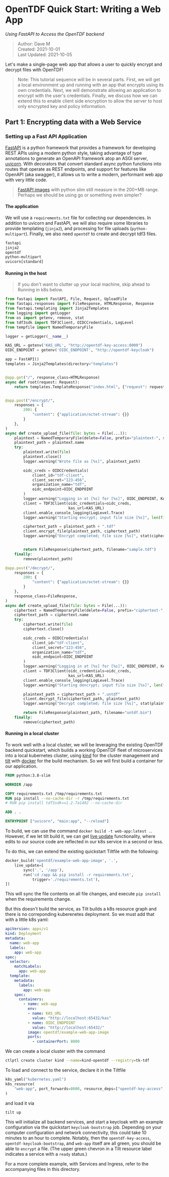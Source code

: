 # OpenTDF Quick Start: Writing a Web App
*Using FastAPI to Access the OpenTDF backend*
> Author: Dave M
> <br>Created: 2021-10-01
> <br>Last Updated: 2021-10-05

Let's make a single-page web app that allows a user to quickly encrypt and decrypt files with OpenTDF!

> Note: This tutorial sequence will be in several parts. First, we will get a local environment up and running with an app that encrypts using its own credentials. Next, we will demonstrate allowing an application to encrypt with the user's credentials. Finally, we discuss how we can extend this to enable client side encryption to allow the server to host only encrypted key and policy information.

## Part 1: Encrypting data with a Web Service

### Setting up a Fast API Application

[FastAPI] is a python framework that provides a framework for developing REST APIs using a modern python style, taking advantage of type annotations to generate an OpenAPI framework atop an ASGI server, [uvicorn]. With decorators that convert standard async python functions into routes that operate as REST endpoints, and support for features like OpenAPI (aka swagger), it allows us to write a modern, performant web app with very little code.
> [FastAPI images] with python slim still measure in the 200+MB range. Perhaps we should be using go or something even simpler?

#### The application

We will use a `requirements.txt` file for collecting our dependencies. In addition to uvicorn and FastAPI, we will also require some libraries to provide templating (`jinja2`), and processing for file uploads (`python-multipart`). Finally, we also need `opentdf` to create and decrypt tdf3 files.

```txt
fastapi
jinja2
opentdf
python-multipart
uvicorn[standard]
```

 


#### Running in the host

> If you don't want to clutter up your local machine, skip ahead to Running in k8s below.

```Python
from fastapi import FastAPI, File, Request, UploadFile
from fastapi.responses import FileResponse, HTMLResponse, Response
from fastapi.templating import Jinja2Templates
from logging import getLogger
from os import getenv, remove, stat
from tdf3sdk import TDF3Client, OIDCCredentials, LogLevel
from tempfile import NamedTemporaryFile

logger = getLogger(__name__)

KAS_URL = getenv('KAS_URL', "http://opentdf-key-access:8000")
OIDC_ENDPOINT = getenv('OIDC_ENDPOINT', "http://opentdf-keycloak")

app = FastAPI()
templates = Jinja2Templates(directory="templates")


@app.get("/", response_class=HTMLResponse)
async def root(request: Request):
    return templates.TemplateResponse("index.html", {"request": request})


@app.post("/encrypt/",
    responses = {
        200: {
            "content": {"application/octet-stream": {}}
        }
    },
)
async def create_upload_file(file: bytes = File(...)):
    plaintext = NamedTemporaryFile(delete=False, prefix="plaintext-", suffix=".tmp")
    plaintext_path = plaintext.name
    try:
        plaintext.write(file)
        plaintext.close()
        logger.warning("Wrote file as [%s]", plaintext_path)

        oidc_creds = OIDCCredentials(
            client_id="tdf-client",
            client_secret="123-456",
            organization_name="tdf",
            oidc_endpoint=OIDC_ENDPOINT
        )
        logger.warning("Logging in at [%s] for [%s]", OIDC_ENDPOINT, KAS_URL)
        client = TDF3Client(oidc_credentials=oidc_creds,
                            kas_url=KAS_URL)
        client.enable_console_logging(LogLevel.Trace)
        logger.warning("Starting encrypt; input file size [%s]", len(file))

        ciphertext_path = plaintext_path + ".tdf"
        client.encrypt_file(plaintext_path, ciphertext_path)
        logger.warning("Encrypt completed; file size [%s]", stat(ciphertext_path).st_size)


        return FileResponse(ciphertext_path, filename="sample.tdf")
    finally:
        remove(plaintext_path)

@app.post("/decrypt/",
    responses = {
        200: {
            "content": {"application/octet-stream": {}}
        }
    },
    response_class=FileResponse,
)
async def create_upload_file(file: bytes = File(...)):
    ciphertext = NamedTemporaryFile(delete=False, prefix="ciphertext-", suffix=".tmp")
    ciphertext_path = ciphertext.name
    try:
        ciphertext.write(file)
        ciphertext.close()

        oidc_creds = OIDCCredentials(
            client_id="tdf-client",
            client_secret="123-456",
            organization_name="tdf",
            oidc_endpoint=OIDC_ENDPOINT
        )
        logger.warning("Logging in at [%s] for [%s]", OIDC_ENDPOINT, KAS_URL)
        client = TDF3Client(oidc_credentials=oidc_creds,
                            kas_url=KAS_URL)
        client.enable_console_logging(LogLevel.Trace)
        logger.warning("Starting dencrypt; input file size [%s]", len(file))

        plaintext_path = ciphertext_path + ".untdf"
        client.decrypt_file(ciphertext_path, plaintext_path)
        logger.warning("Decrypt completed; file size [%s]", stat(plaintext_path).st_size)

        return FileResponse(plaintext_path, filename="untdf.bin")
    finally:
        remove(ciphertext_path)
```


#### Running in a local cluster

To work well with a local cluster, we will be leveraging the existing OpenTDF backend quickstart, which builds a working OpenTDF fleet of microservices into a local kubernetes cluster, using [kind] for the cluster management and [tilt] with [docker] for the build mechanism. So we will first build a container for our application.

```Dockerfile
FROM python:3.8-slim

WORKDIR /app

COPY requirements.txt /tmp/requirements.txt
RUN pip install --no-cache-dir -r /tmp/requirements.txt
# RUN pip install tdf3sdk==1.2.7a1402 --no-cache-dir

ADD . .

ENTRYPOINT ["uvicorn", "main:app", "--reload"]
```

To build, we can use the command `docker build -t web-app:latest .`. However, if we let tilt build it, we can get [live update] functionality, where edits to our source code are reflected in our k8s service in a second or less.

To do this, we can extend the existing quickstart Tiltfile with the following:


```Python
docker_build('opentdf/example-web-app-image', '.',
    live_update=[
        sync('.', '/app'),
        run('cd /app && pip install -r requirements.txt',
            trigger='./requirements.txt'),
])
```

This will sync the file contents on all file changes, and execute `pip install` when the requirements change.

But this doesn't build the service, as Tilt builds a k8s resource graph and there is no correponding kuberenetes deployment. So we must add that with a little k8s yaml:

```yaml
apiVersion: apps/v1
kind: Deployment
metadata:
  name: web-app
  labels:
    app: web-app
spec:
  selector:
    matchLabels:
      app: web-app
  template:
    metadata:
      labels:
        app: web-app
    spec:
      containers:
        - name: web-app
          env:
          - name: KAS_URL
            value: "http://localhost:65432/kas"
          - name: OIDC_ENDPOINT
            value: "http://localhost:65432/"
          image: opentdf/example-web-app-image
          ports:
            - containerPort: 8000
```

We can create a local cluster with the command

```sh
ctlptl create cluster kind --name=kind-opentdf --registry=tk-tdf
```

To load and connect to the service, declare it in the Tiltfile

```Python
k8s_yaml("kubernetes.yaml")
k8s_resource(
    "web-app", port_forwards=8000, resource_deps=["opentdf-key-access", "opentdf-keycloak"]
)
```

and load it via

```
tilt up
```

This will initialize all backend services, and start a keycloak with an example configuration via the quickstart `keycloak-bootstrap` job. Depending on your computer configuration and network connectivity, this could take 10 minutes to an hour to complete. Notably, then the `opentdf-key-access`, `opentdf-keycloak-bootstrap`, and `web-app` itself are all green, you should be able to `encrypt` a file. (The upper green chevron in a Tilt resource label indicates a service with a `ready` status.)


For a more complete example, with Services and Ingress, refer to the accompanying files in this directory.

[docker]: https://docs.docker.com/get-started/overview/
[FastAPI]: https://fastapi.tiangolo.com/ "FastAPI Documentation Home Page"
[FastAPI images]: https://github.com/tiangolo/uvicorn-gunicorn-fastapi-docker 
[kind]: https://kind.sigs.k8s.io
[live update]: https://docs.tilt.dev/live_update_tutorial.html
[tilt]: http://tilt.dev
[uvicorn]: https://www.uvicorn.org
